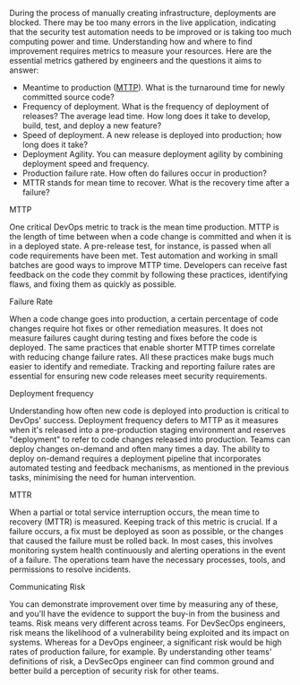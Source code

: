 During the process of manually creating infrastructure, deployments are blocked. There may be too many errors in the live application, indicating that the security test automation needs to be improved or is taking too much computing power and time. Understanding how and where to find improvement requires metrics to measure your resources. Here are the essential metrics gathered by engineers and the questions it aims to answer:

- Meantime to production ([MTTP](https://about.gitlab.com/handbook/engineering/infrastructure/team/delivery/metrics.html)). What is the turnaround time for newly committed source code?
- Frequency of deployment. What is the frequency of deployment of releases? The average lead time. How long does it take to develop, build, test, and deploy a new feature?
- Speed of deployment. A new release is deployed into production; how long does it take?
- Deployment Agility. You can measure deployment agility by combining deployment speed and frequency.
- Production failure rate. How often do failures occur in production?
- MTTR stands for mean time to recover. What is the recovery time after a failure?

MTTP

One critical DevOps metric to track is the mean time production. MTTP is the length of time between when a code change is committed and when it is in a deployed state. A pre-release test, for instance, is passed when all code requirements have been met. Test automation and working in small batches are good ways to improve MTTP time. Developers can receive fast feedback on the code they commit by following these practices, identifying flaws, and fixing them as quickly as possible.   

Failure Rate

When a code change goes into production, a certain percentage of code changes require hot fixes or other remediation measures. It does not measure failures caught during testing and fixes before the code is deployed. The same practices that enable shorter MTTP times correlate with reducing change failure rates. All these practices make bugs much easier to identify and remediate. Tracking and reporting failure rates are essential for ensuring new code releases meet security requirements.

Deployment frequency

Understanding how often new code is deployed into production is critical to DevOps' success. Deployment frequency defers to MTTP as it measures when it's released into a pre-production staging environment and reserves "deployment" to refer to code changes released into production. Teams can deploy changes on-demand and often many times a day. The ability to deploy on-demand requires a deployment pipeline that incorporates automated testing and feedback mechanisms, as mentioned in the previous tasks, minimising the need for human intervention. 

MTTR

When a partial or total service interruption occurs, the mean time to recovery (MTTR) is measured. Keeping track of this metric is crucial. If a failure occurs, a fix must be deployed as soon as possible, or the changes that caused the failure must be rolled back. In most cases, this involves monitoring system health continuously and alerting operations in the event of a failure. The operations team have the necessary processes, tools, and permissions to resolve incidents. 

Communicating Risk

You can demonstrate improvement over time by measuring any of these, and you'll have the evidence to support the buy-in from the business and teams. Risk means very different across teams. For DevSecOps engineers, risk means the likelihood of a vulnerability being exploited and its impact on systems. Whereas for a DevOps engineer, a significant risk would be high rates of production failure, for example. By understanding other teams' definitions of risk, a DevSecOps engineer can find common ground and better build a perception of security risk for other teams.